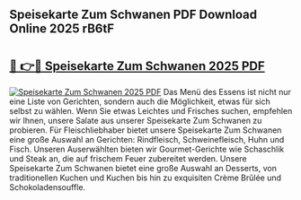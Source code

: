 ## Speisekarte Zum Schwanen PDF Download Online 2025 rB6tF

# <h2><a href="http://gc844o.nevu.top/?p=Speisekarte+Zum+Schwanen">🔗 👉🔴 Speisekarte Zum Schwanen 2025 PDF</a></h2>

[![Speisekarte Zum Schwanen 2025 PDF](https://i.imgur.com/dBaPXMq.png)](http://gc844o.nevu.top/?p=Speisekarte+Zum+Schwanen)
Das Menü des Essens ist nicht nur eine Liste von Gerichten, sondern auch die Möglichkeit, etwas für sich selbst zu wählen. Wenn Sie etwas Leichtes und Frisches suchen, empfehlen wir Ihnen, unsere Salate aus unserer Speisekarte Zum Schwanen zu probieren. Für Fleischliebhaber bietet unsere Speisekarte Zum Schwanen eine große Auswahl an Gerichten: Rindfleisch, Schweinefleisch, Huhn und Fisch. Unseren Auserwählten bieten wir Gourmet-Gerichte wie Schaschlik und Steak an, die auf frischem Feuer zubereitet werden. Unsere Speisekarte Zum Schwanen bietet eine große Auswahl an Desserts, von traditionellen Kuchen und Kuchen bis hin zu exquisiten Crème Brûlée und Schokoladensouffle.
